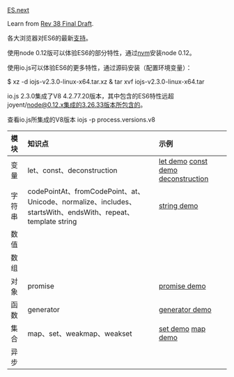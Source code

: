 [ES.next][]

[ES.next]: http://wiki.ecmascript.org/doku.php?id=harmony:specification_drafts

Learn from [Rev 38 Final Draft](http://wiki.ecmascript.org/lib/exe/fetch.php?id=harmony%3Aspecification_drafts&cache=cache&media=harmony:ecma-262_6th_edition_final_draft_-04-14-15.pdf).

各大浏览器对ES6的最新[支持](http://kangax.github.io/compat-table/es6/)。

使用node 0.12版可以体验ES6的部分特性，通过[nvm](https://github.com/creationix/nvm)安装node 0.12。

使用io.js可以体验ES6的更多特性，通过源码安装（配置环境变量）：

$  xz -d iojs-v2.3.0-linux-x64.tar.xz &  tar xvf iojs-v2.3.0-linux-x64.tar

io.js 2.3.0集成了V8 4.2.77.20版本，其中包含的ES6特性远超joyent/node@0.12.x集成的3.26.33版本所包含的。

查看io.js所集成的V8版本 iojs -p process.versions.v8

模块 | 知识点 | 示例
:------------- | :------------- | :-----------------
变量 | let、const、deconstruction | [let demo](../ecma/variable/letdemo.js) [const demo](../ecma/variable/constdemo.js) [deconstruction](../ecma/variable/deconstruction.js)
字符串 | codePointAt、fromCodePoint、at、Unicode、normalize、includes、startsWith、endsWith、repeat、template string | [string demo](../ecma/variable/strdemo.js)
数值 | |
数组 | |
对象 | promise | [promise demo](../ecma/object/promisedemo.js)
函数 | generator | [generator demo](../ecma/function/generatordemo.js) 
集合 | map、set、weakmap、weakset | [set demo](../ecma/collection/setdemo.js) [map demo](../ecma/collection/mapdemo.js)
异步 | |



